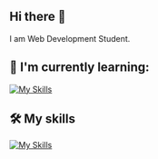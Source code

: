 ## Hi there 👋

I am Web Development Student.

## 🌱 I'm currently learning:

[![My Skills](https://skillicons.dev/icons?i=nodejs,react,redux,figma)](https://skillicons.dev)

## 🛠️ My skills

[![My Skills](https://skillicons.dev/icons?i=git,github,html,css,js,tailwind,py,mysql,netlify)](https://skillicons.dev)


<!--
**vickneee/vickneee** is a ✨ _special_ ✨ repository because its `README.md` (this file) appears on your GitHub profile.

🔥 Web design draws my attention. Right now I'm exploring the Figma (software).

Here are some ideas to get you started:

- 🔭 I’m currently working on ...
- 🌱 I’m currently learning ...
- 👯 I’m looking to collaborate on ...
- 🤔 I’m looking for help with ...
- 💬 Ask me about ...
- 📫 How to reach me: ...
- 😄 Pronouns: ...
- ⚡ Fun fact: ...
-->
